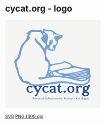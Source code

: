 # cycat.org - logo

![](https://raw.githubusercontent.com/CyCat-project/cycat-logo/main/cycat-logo-small.png)

[SVG](./cycat-logo.svg)
[PNG (400 dpi](./cycat-logo.png)
